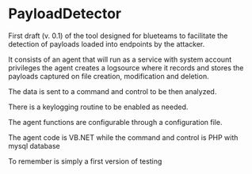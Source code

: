 # PayloadDetector

First draft (v. 0.1) of the tool designed for blueteams to facilitate the detection 
of payloads loaded into endpoints by the attacker.

It consists of an agent that will run as a service with system account privileges
the agent creates a logsource where it records and stores the payloads captured on file creation, modification and deletion.

The data is sent to a command and control to be then analyzed.

There is a keylogging routine to be enabled as needed.

The agent functions are configurable through a configuration file.

The agent code is VB.NET while the command and control is PHP with mysql database

To remember is simply a first version of testing